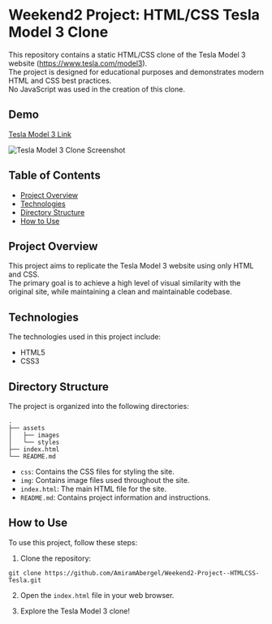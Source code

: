 # Weekend2 Project: HTML/CSS Tesla Model 3 Clone

This repository contains a static HTML/CSS clone of the Tesla Model 3 website (https://www.tesla.com/model3).</br> The project is designed for educational purposes and demonstrates modern HTML and CSS best practices.</br> No JavaScript was used in the creation of this clone.

## Demo
[Tesla Model 3 Link](https://iridescent-chaja-d57d9c.netlify.app/)

![Tesla Model 3 Clone Screenshot](https://user-images.githubusercontent.com/39462161/232223936-c321d171-5914-4c6a-ab76-55bef65cd240.png)



## Table of Contents

- [Project Overview](#project-overview)
- [Technologies](#technologies)
- [Directory Structure](#directory-structure)
- [How to Use](#how-to-use)

## Project Overview

This project aims to replicate the Tesla Model 3 website using only HTML and CSS.</br> The primary goal is to achieve a high level of visual similarity with the original site, while maintaining a clean and maintainable codebase.

## Technologies

The technologies used in this project include:

- HTML5
- CSS3

## Directory Structure

The project is organized into the following directories:
```
.
├── assets
│   ├── images
│   └── styles
├── index.html
└── README.md
```

- `css`: Contains the CSS files for styling the site.
- `img`: Contains image files used throughout the site.
- `index.html`: The main HTML file for the site.
- `README.md`: Contains project information and instructions.

## How to Use

To use this project, follow these steps:

1. Clone the repository:

` git clone https://github.com/AmiramAbergel/Weekend2-Project--HTMLCSS-Tesla.git `


2. Open the `index.html` file in your web browser.

3. Explore the Tesla Model 3 clone!



